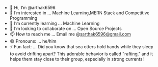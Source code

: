 - 👋 Hi, I’m @arthak6596
- 👀 I’m interested in ... Machine Learning,MERN Stack and Competitive Programming 
- 🌱 I’m currently learning ... Machine Learning
- 💞️ I’m looking to collaborate on ... Open Source Projects
- 📫 How to reach me ... Email me @sarthak6596@gmail.com
- 😄 Pronouns: ... he/him
- ⚡ Fun fact: ... Did you know that sea otters hold hands while they sleep to avoid drifting apart? This adorable behavior is called "rafting," and it helps them stay close to their group, especially in strong currents!

<!---
arthak6596/arthak6596 is a ✨ special ✨ repository because its `README.md` (this file) appears on your GitHub profile.
You can click the Preview link to take a look at your changes.
--->
